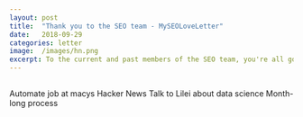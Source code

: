 ```yaml
---
layout: post
title:  "Thank you to the SEO team - MySEOLoveLetter"
date:   2018-09-29
categories: letter
image:  /images/hn.png
excerpt: To the current and past members of the SEO team, you're all god damn rockstars. You're also the reason why I love coming into work everyday.
---
```

## 

Automate job at macys
Hacker News
Talk to Lilei about data science
Month-long process



